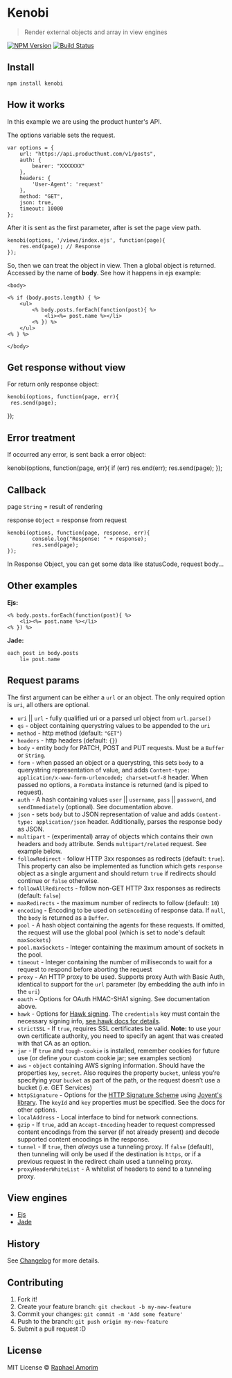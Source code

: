 # Kenobi

> Render external objects and array in view engines

[![NPM Version](https://img.shields.io/npm/v/express.svg?style=flat)](https://www.npmjs.org/package/kenobi)
[![Build Status](https://api.travis-ci.org/raphamorim/kenobi.svg)](https://travis-ci.org/raphamorim/kenobi)

## Install

	npm install kenobi

## How it works

In this example we are using the product hunter's API.

The options variable sets the request.

	var options = {
    	url: "https://api.producthunt.com/v1/posts",
    	auth: {
      		bearer: "XXXXXXX"
    	},
    	headers: {
        	'User-Agent': 'request'
    	},
 		method: "GET",
    	json: true,
    	timeout: 10000
  	};

After it is sent as the first parameter, after is set the page view path.

  	kenobi(options, '/views/index.ejs', function(page){
  		res.end(page); // Response
  	});

So, then we can treat the object in view. Then a global object is returned. Accessed by the name of **body**. See how it happens in ejs example:

	<body>

	<% if (body.posts.length) { %>
		<ul>
			<% body.posts.forEach(function(post){ %>
				<li><%= post.name %></li>
			<% }) %>
		</ul>
	<% } %>

	</body>

## Get response without view

For return only response object:

	kenobi(options, function(page, err){
  	 res.send(page);
  });


## Error treatment

If occurred any error, is sent back a error object:

  kenobi(options, function(page, err){
     if (err) res.end(err);
     res.send(page);
  });


## Callback

page `String` = result of rendering

response `Object` = response from request

  	kenobi(options, function(page, response, err){
      		console.log("Response: " + response);
      		res.send(page);
  	});

In Response Object, you can get some data like statusCode, request body...

## Other examples

**Ejs:**

	<% body.posts.forEach(function(post){ %>
		<li><%= post.name %></li>
	<% }) %>

**Jade:**

	each post in body.posts
    	li= post.name


## Request params

The first argument can be either a `url` or an object. The only required option is `uri`, all others are optional.

* `uri` || `url` - fully qualified uri or a parsed url object from `url.parse()`
* `qs` - object containing querystring values to be appended to the `uri`
* `method` - http method (default: `"GET"`)
* `headers` - http headers (default: `{}`)
* `body` - entity body for PATCH, POST and PUT requests. Must be a `Buffer` or `String`.
* `form` - when passed an object or a querystring, this sets `body` to a querystring representation of value, and adds `Content-type: application/x-www-form-urlencoded; charset=utf-8` header. When passed no options, a `FormData` instance is returned (and is piped to request).
* `auth` - A hash containing values `user` || `username`, `pass` || `password`, and `sendImmediately` (optional).  See documentation above.
* `json` - sets `body` but to JSON representation of value and adds `Content-type: application/json` header.  Additionally, parses the response body as JSON.
* `multipart` - (experimental) array of objects which contains their own headers and `body` attribute. Sends `multipart/related` request. See example below.
* `followRedirect` - follow HTTP 3xx responses as redirects (default: `true`). This property can also be implemented as function which gets `response` object as a single argument and should return `true` if redirects should continue or `false` otherwise.
* `followAllRedirects` - follow non-GET HTTP 3xx responses as redirects (default: `false`)
* `maxRedirects` - the maximum number of redirects to follow (default: `10`)
* `encoding` - Encoding to be used on `setEncoding` of response data. If `null`, the `body` is returned as a `Buffer`.
* `pool` - A hash object containing the agents for these requests. If omitted, the request will use the global pool (which is set to node's default `maxSockets`)
* `pool.maxSockets` - Integer containing the maximum amount of sockets in the pool.
* `timeout` - Integer containing the number of milliseconds to wait for a request to respond before aborting the request
* `proxy` - An HTTP proxy to be used. Supports proxy Auth with Basic Auth, identical to support for the `url` parameter (by embedding the auth info in the `uri`)
* `oauth` - Options for OAuth HMAC-SHA1 signing. See documentation above.
* `hawk` - Options for [Hawk signing](https://github.com/hueniverse/hawk). The `credentials` key must contain the necessary signing info, [see hawk docs for details](https://github.com/hueniverse/hawk#usage-example).
* `strictSSL` - If `true`, requires SSL certificates be valid. **Note:** to use your own certificate authority, you need to specify an agent that was created with that CA as an option.
* `jar` - If `true` and `tough-cookie` is installed, remember cookies for future use (or define your custom cookie jar; see examples section)
* `aws` - `object` containing AWS signing information. Should have the properties `key`, `secret`. Also requires the property `bucket`, unless you’re specifying your `bucket` as part of the path, or the request doesn’t use a bucket (i.e. GET Services)
* `httpSignature` - Options for the [HTTP Signature Scheme](https://github.com/joyent/node-http-signature/blob/master/http_signing.md) using [Joyent's library](https://github.com/joyent/node-http-signature). The `keyId` and `key` properties must be specified. See the docs for other options.
* `localAddress` - Local interface to bind for network connections.
* `gzip` - If `true`, add an `Accept-Encoding` header to request compressed content encodings from the server (if not already present) and decode supported content encodings in the response.
* `tunnel` - If `true`, then *always* use a tunneling proxy.  If
  `false` (default), then tunneling will only be used if the
  destination is `https`, or if a previous request in the redirect
  chain used a tunneling proxy.
* `proxyHeaderWhiteList` - A whitelist of headers to send to a
  tunneling proxy.


## View engines

- [Ejs](https://github.com/visionmedia/ejs)
- [Jade](https://github.com/visionmedia/jade)

## History

See [Changelog](docs/changelog.md) for more details.

## Contributing

1. Fork it!
2. Create your feature branch: `git checkout -b my-new-feature`
3. Commit your changes: `git commit -m 'Add some feature'`
4. Push to the branch: `git push origin my-new-feature`
5. Submit a pull request :D

## License

MIT License © [Raphael Amorim](https://github.com/raphamorim)
